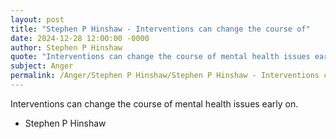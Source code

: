 ```yaml
---
layout: post
title: "Stephen P Hinshaw - Interventions can change the course of"
date: 2024-12-28 12:00:00 -0000
author: Stephen P Hinshaw
quote: "Interventions can change the course of mental health issues early on."
subject: Anger
permalink: /Anger/Stephen P Hinshaw/Stephen P Hinshaw - Interventions can change the course of
---
```


Interventions can change the course of mental health issues early on.

- Stephen P Hinshaw
